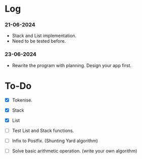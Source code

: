 # Log
### 21-06-2024
- Stack and List implementation.
- Need to be tested before.

### 23-06-2024
- Rewrite the program with planning. Design your app first.

# To-Do
- [x] Tokenise.
- [x] Stack
- [x] List
- [ ] Test List and Stack functions.
- [ ] Infix to Postfix. (Shunting Yard algorithm)
- [ ] Solve basic arithmetic operation. (write your own algorithm)

